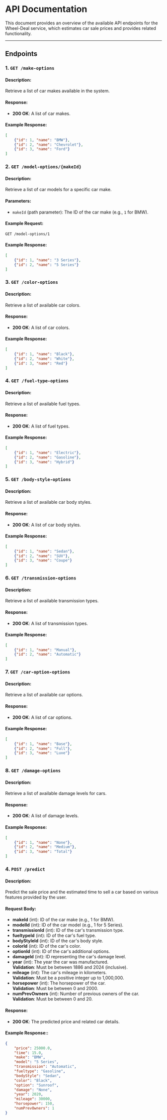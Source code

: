 # API Documentation

This document provides an overview of the available API endpoints for the Wheel-Deal service, which estimates car sale prices and provides related functionality.

---

## Endpoints

### 1. `GET /make-options`
#### Description:
Retrieve a list of car makes available in the system.

#### Response:
- **200 OK**: A list of car makes.

#### Example Response:
```json
[
    {"id": 1, "name": "BMW"},
    {"id": 2, "name": "Chevrolet"},
    {"id": 3, "name": "Ford"}
]
```

### 2. `GET /model-options/{makeId}`
#### Description:
Retrieve a list of car models for a specific car make.

#### Parameters:
- `makeId` (path parameter): The ID of the car make (e.g., `1` for BMW).

#### Example Request:
```http
GET /model-options/1
```
#### Example Response:
```json
[
    {"id": 1, "name": "3 Series"},
    {"id": 2, "name": "5 Series"}
]
```

### 3. `GET /color-options`
#### Description:
Retrieve a list of available car colors.

#### Response:
- **200 OK**: A list of car colors.

#### Example Response:
```json
[
    {"id": 1, "name": "Black"},
    {"id": 2, "name": "White"},
    {"id": 3, "name": "Red"}
]
```

### 4. `GET /fuel-type-options`
#### Description:
Retrieve a list of available fuel types.

#### Response:
- **200 OK**: A list of fuel types.

#### Example Response:
```json
[
    {"id": 1, "name": "Electric"},
    {"id": 2, "name": "Gasoline"},
    {"id": 3, "name": "Hybrid"}
]
```

### 5. `GET /body-style-options`
#### Description:
Retrieve a list of available car body styles.

#### Response:
- **200 OK**: A list of car body styles.

#### Example Response:
```json
[
    {"id": 1, "name": "Sedan"},
    {"id": 2, "name": "SUV"},
    {"id": 3, "name": "Coupe"}
]
```

### 6. `GET /transmission-options`
#### Description:
Retrieve a list of available transmission types.

#### Response:
- **200 OK**: A list of transmission types.

#### Example Response:
```json
[
    {"id": 1, "name": "Manual"},
    {"id": 2, "name": "Automatic"}
]
```

### 7. `GET /car-option-options`
#### Description:
Retrieve a list of available car options.

#### Response:
- **200 OK**: A list of car options.

#### Example Response:
```json
[
    {"id": 1, "name": "Base"},
    {"id": 2, "name": "Full"},
    {"id": 3, "name": "Luxe"}
]
```

### 8. `GET /damage-options`
#### Description:
Retrieve a list of available damage levels for cars.

#### Response:
- **200 OK**: A list of damage levels.

#### Example Response:
```json
[
    {"id": 1, "name": "None"},
    {"id": 2, "name": "Medium"},
    {"id": 3, "name": "Total"}
]
```

### 4. `POST /predict`
#### Description:
Predict the sale price and the estimated time to sell a car based on various features provided by the user.

#### Request Body:
- **makeId** (int): ID of the car make (e.g., 1 for BMW).
- **modelId** (int): ID of the car model (e.g., 1 for 5 Series).
- **transmissionId** (int): ID of the car's transmission type.
- **fueltypeId** (int): ID of the car's fuel type.
- **bodyStyleId** (int): ID of the car's body style.
- **colorId** (int): ID of the car's color.
- **optionId** (int): ID of the car's additional options.
- **damageId** (int): ID representing the car's damage level.
- **year** (int): The year the car was manufactured.  
  **Validation**: Must be between 1886 and 2024 (inclusive).
- **mileage** (int): The car's mileage in kilometers.  
  **Validation**: Must be a positive integer up to 1,000,000.
- **horsepower** (int): The horsepower of the car.  
  **Validation**: Must be between 0 and 2000.
- **numPrevOwners** (int): Number of previous owners of the car.  
  **Validation**: Must be between 0 and 20.


#### Response:
- **200 OK**: The predicted price and related car details.



#### Example Response::
```json
{
    "price": 25000.0,
    "time": 15.0,
    "make": "BMW",
    "model": "5 Series",
    "transmission": "Automatic",
    "fueltype": "Gasoline",
    "bodyStyle": "Sedan",
    "color": "Black",
    "option": "Sunroof",
    "damage": "None",
    "year": 2020,
    "mileage": 30000,
    "horsepower": 150,
    "numPrevOwners": 1
}
```